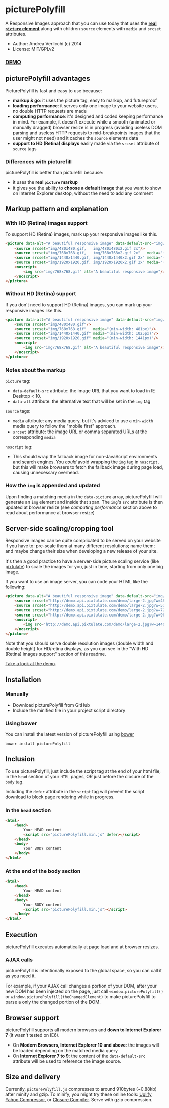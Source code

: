 # picturePolyfill
A Responsive Images approach that you can use today that uses the **[real `picture` element](http://www.w3.org/TR/2013/WD-html-picture-element-20130226/)** along with children `source` elements with `media` and `srcset` attributes.

* Author: Andrea Verlicchi (c) 2014
* License: MIT/GPLv2

### **[DEMO](http://verlok.github.io/picturePolyfill/)** 

## picturePolyfill advantages

PicturePolyfill is fast and easy to use because:

* **markup & go**: it uses the picture tag, easy to markup, and futureproof
* **loading performance**: it serves only one image to your website users, no double HTTP requests are made
* **computing performance**: it's designed and coded keeping performance in mind. For example, it doesn't execute while a smooth (animated or manually dragged) browser resize is in progress (avoiding useless DOM parsing and useless HTTP requests to mid-breakpoints images that the user might not need) and it caches the `source` elements data
* **support to HD (Retina) displays** easily made via the `srcset` attribute of `source` tags

### Differences with picturefill

picturePolyfill is better than picturefill because:

* it uses the **real `picture` markup**
* it gives you the ability to **choose a default image** that you want to show on Internet Explorer desktop, without the need to add any comment

## Markup pattern and explanation

### With HD (Retina) images support

To support HD (Retina) images, mark up your responsive images like this.

```html
<picture data-alt="A beautiful responsive image" data-default-src="img/1440x1440.gif">
	<source srcset="img/480x480.gif,   img/480x480x2.gif 2x"/>
	<source srcset="img/768x768.gif,   img/768x768x2.gif 2x"   media="(min-width: 481px)"/>
	<source srcset="img/1440x1440.gif, img/1440x1440x2.gif 2x" media="(min-width: 1025px)"/>
	<source srcset="img/1920x1920.gif, img/1920x1920x2.gif 2x" media="(min-width: 1441px)"/>
	<noscript>
		<img src="img/768x768.gif" alt="A beautiful responsive image"/>
	</noscript>
</picture>
```

### Without HD (Retina) support

If you don't need to support HD (Retina) images, you can mark up your responsive images like this.

```html
<picture data-alt="A beautiful responsive image" data-default-src="img/1440x1440.gif">
	<source srcset="img/480x480.gif"/>
	<source srcset="img/768x768.gif"   media="(min-width: 481px)"/>
	<source srcset="img/1440x1440.gif" media="(min-width: 1025px)"/>
	<source srcset="img/1920x1920.gif" media="(min-width: 1441px)"/>
	<noscript>
		<img src="img/768x768.gif" alt="A beautiful responsive image"/>
	</noscript>
</picture>
```

### Notes about the markup

`picture` tag:
* `data-default-src` attribute: the image URL that you want to load in IE Desktop < 10.
* `data-alt` attribute: the alternative text that will be set in the `img` tag

`source` tags:
* `media` attribute: any media query, but it's adviced to use a `min-width` media query to follow the "mobile first" approach.
* `srcset` attribute: the image URL or comma separated URLs at the corresponding `media`

`noscript` tag:
* This should wrap the fallback image for non-JavaScript environments and search engines. You *could* avoid wrapping the `img` tag in `noscript`, but this will make browsers to fetch the fallback image during page load, causing unnecessary overhead.

### How the `img` is appended and updated

Upon finding a matching media in the `data-picture` array, picturePolyfill will generate an `img` element and inside that span. 
The `img`'s `src` attribute is then updated at browser resize (see _computing performance_ section above to read about performance at browser resize)

## Server-side scaling/cropping tool

Responsive images can be quite complicated to be served on your website if you have to: pre-scale them at many different resolutions; name them; and maybe change their size when developing a new release of your site. 

It's then a good practice to have a server-side picture scaling service (like [pixtulate](http://www.pixtulate.com/)) to scale the images for you, just in time, starting from only one big image.

If you want to use an image server, you can code your HTML like the following:

```html
<picture data-alt="A beautiful responsive image" data-default-src="img/1440x1440.gif">
	<source srcset="http://demo.api.pixtulate.com/demo/large-2.jpg?w=480"/>
	<source srcset="http://demo.api.pixtulate.com/demo/large-2.jpg?w=512" media="(min-width: 481px)"/>
	<source srcset="http://demo.api.pixtulate.com/demo/large-2.jpg?w=720" media="(min-width: 1025px)"/>
	<source srcset="http://demo.api.pixtulate.com/demo/large-2.jpg?w=960" media="(min-width: 1441px)"/>
	<noscript>
		<img src="http://demo.api.pixtulate.com/demo/large-2.jpg?w=1440" alt="A beautiful responsive image"/>
	</noscript>
</picture>
```

Note that you should serve double resolution images (double width and double height) for HD/retina displays, as you can see in the "With HD (Retina) images support" section of this readme.

[Take a look at the demo](http://verlok.github.io/picturePolyfill/).


## Installation

### Manually

* Download picturePolyfill from GitHub
* Include the minified file in your project script directory

### Using bower

You can install the latest version of picturePolyfill using [bower](http://www.bower.io)

```Shell
bower install picturePolyfill
```

## Inclusion

To use picturePolyfill, just include the script tag at the end of your html file, in the `head` section of your `HTML` pages, OR just before the closure of the `body` tag.

Including the `defer` attribute in the `script` tag will prevent the script download to block page rendering while in progress.

### In the `head` section

```html
<html>
	<head>
		Your HEAD content
		<script src="picturePolyfill.min.js" defer></script>
	</head>
	<body>
		Your BODY content
	</body>
</html>
```

### At the end of the body section

```html
<html>
	<head>
		Your HEAD content
	</head>
	<body>
		Your BODY content
		<script src="picturePolyfill.min.js"></script>
	</body>
</html>
```

## Execution

picturePolyfill executes automatically at page load and at browser resizes.


### AJAX calls

picturePolyfill is intentionally exposed to the global space, so you can call it as you need it.	

For example, if your AJAX call changes a portion of your DOM, after your new DOM has been injected on the page, just call `window.picturePolyfill()` or `window.picturePolyfill(theChangedElement)` to make picturePolyfill to parse a only the changed portion of the DOM.

## Browser support

picturePolyfill supports all modern browsers and **down to Internet Explorer 7** (it wasn't tested on IE6).

* On **Modern Browsers, Internet Explorer 10 and above**: the images will be loaded depending on the matched media query
* On **Internet Explorer 7 to 9**: the content of the `data-default-src` attribute will be used to reference the image source.


## Size and delivery

Currently, `picturePolyfill.js` compresses to around 910bytes (~0.88kb) after minify and gzip. To minify, you might try these online tools: [Uglify](http://marijnhaverbeke.nl/uglifyjs), [Yahoo Compressor](http://refresh-sf.com/yui/), or [Closure Compiler](http://closure-compiler.appspot.com/home). Serve with gzip compression.